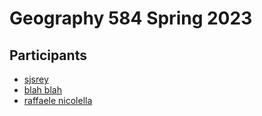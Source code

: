 # Geography 584 Spring 2023

## Participants

- [sjsrey](https://github.com/sjsrey)
- [blah blah](http://google.com)
- [raffaele nicolella](https://github.com/raffaelen)
